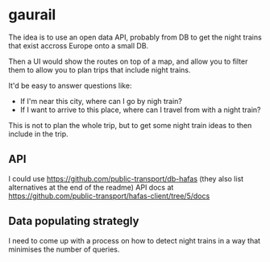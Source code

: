 # gaurail

The idea is to use an open data API, probably from DB to get the night trains that exist accross Europe onto a small DB.

Then a UI would show the routes on top of a map, and allow you to filter them to allow you to plan trips that include night trains.

It'd be easy to answer questions like:
- If I'm near this city, where can I go by nigh train?
- If I want to arrive to this place, where can I travel from with a night train?

This is not to plan the whole trip, but to get some night train ideas to then include in the trip.

## API

I could use https://github.com/public-transport/db-hafas (they also list alternatives at the end of the readme)
API docs at https://github.com/public-transport/hafas-client/tree/5/docs

## Data populating strategly

I need to come up with a process on how to detect night trains in a way that minimises the number of queries.